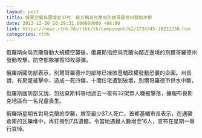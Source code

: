 ```yaml
---
layout: post
title: 俄軍空襲烏國增至37死　俄方稱烏克蘭向別爾哥羅德州發動攻擊
date: 2023-12-30 20:29:31.000000000 +08:00
link: https://news.rthk.hk/rthk/ch/component/k2/1734345-20231230.htm
categories: rthk
---
```


俄羅斯向烏克蘭發動大規模空襲後，俄羅斯指控烏克蘭向鄰近邊境的別爾哥羅德州發動攻擊，防空部隊摧毀13枚導彈。

俄羅斯國防部表示，別爾哥羅德州的部隊已挫敗基輔政權發動恐襲的企圖。州長說，有房屋被擊中，造成一死四傷，十間住宅遭到破壞，別爾哥羅德市供水中斷。

俄羅斯國防部又說，包括莫斯科等地過去一夜有32架無人機被擊落，據報布良斯克地區有一名兒童喪生。

俄羅斯星期五對烏克蘭的空襲，增至最少37人死亡。首都基輔市長表示，在遇襲倉庫的瓦礫堆中，再打撈到7具遺體，令當地遇難人數增至16人，宣布在星期一舉行哀悼。
